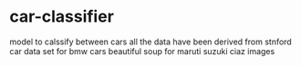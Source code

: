 # car-classifier
model to calssify between cars
all the data have been derived from stnford car data set for bmw cars
beautiful soup for maruti suzuki ciaz images
